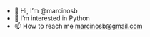 - 👋 Hi, I’m @marcinosb
- 👀 I’m interested in Python
- 📫 How to reach me marcinosb@gmail.com

<!---
marcinosb/marcinosb is a ✨ special ✨ repository because its `README.md` (this file) appears on your GitHub profile.
You can click the Preview link to take a look at your changes.
--->
